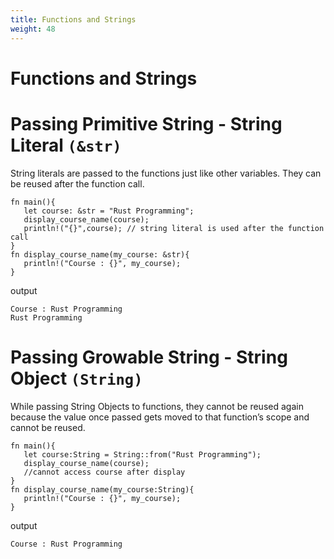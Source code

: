 ```yaml
---
title: Functions and Strings
weight: 48
---
```


# Functions and Strings

# Passing Primitive String - String Literal `(&str)`

String literals are passed to the functions just like other variables. They can be reused after the function call.

```
fn main(){
   let course: &str = "Rust Programming";
   display_course_name(course); 
   println!("{}",course); // string literal is used after the function call
}
fn display_course_name(my_course: &str){
   println!("Course : {}", my_course);
}

```
output 

```
Course : Rust Programming
Rust Programming

```
# Passing Growable String - String Object `(String)` 

While passing String Objects to functions, they cannot be reused again because the value once passed gets moved to that function’s scope and cannot be reused.

```
fn main(){
   let course:String = String::from("Rust Programming");
   display_course_name(course); 
   //cannot access course after display
}
fn display_course_name(my_course:String){
   println!("Course : {}", my_course);
}

```
output 

```
Course : Rust Programming
```
